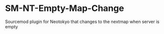 # SM-NT-Empty-Map-Change
Sourcemod plugin for Neotokyo that changes to the nextmap when server is empty
